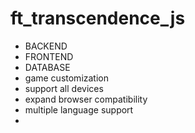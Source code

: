 # ft_transcendence_js
 
- BACKEND
- FRONTEND
- DATABASE
- game customization
- support all devices
- expand browser compatibility
- multiple language support
- 